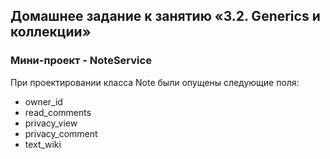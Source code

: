 ## Домашнее задание к занятию «3.2. Generics и коллекции»
### Мини-проект - NoteService

При проектировании класса Note были опущены следующие поля:
* owner_id
* read_comments
* privacy_view
* privacy_comment
* text_wiki